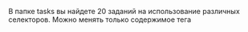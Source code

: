 В папке tasks вы найдете 20 заданий на использование различных селекторов. Можно менять только содержимое тега <style> . В итоге левая половина должна совпасть с картинкой справа или с условиями, которые в ней описаны.

Для просмотра результата просто откройте любое из заданий в браузере. Для удобства используйте ссылки на предыдущее и следующее задания или стрелки на клавиатуре. Цвета, которые вам могут пригодиться, находятся в файле colours.css. Обратите внимание, что некоторые изображения могут не полностью совпасть с вашими решениями по причине искажения формата изображений или отличий операционных систем.
